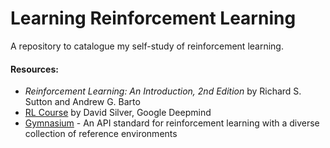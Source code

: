 # Learning Reinforcement Learning
A repository to catalogue my self-study of reinforcement learning.
#### Resources:
- *Reinforcement Learning: An Introduction, 2nd Edition* by Richard S. Sutton and Andrew G. Barto
- [RL Course](https://www.youtube.com/watch?v=2pWv7GOvuf0&list=PLqYmG7hTraZDM-OYHWgPebj2MfCFzFObQ) by David Silver, Google Deepmind
- [Gymnasium](https://gymnasium.farama.org/) - An API standard for reinforcement learning with a diverse collection of reference environments
